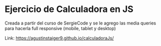 # Ejercicio de Calculadora en JS

Creada a partir del curso de SergieCode y se le agrego las media queries para hacerla full responsive (mobile, tablet y desktop)

Link: https://agustinstaiger9.github.io/calculadoraJs/